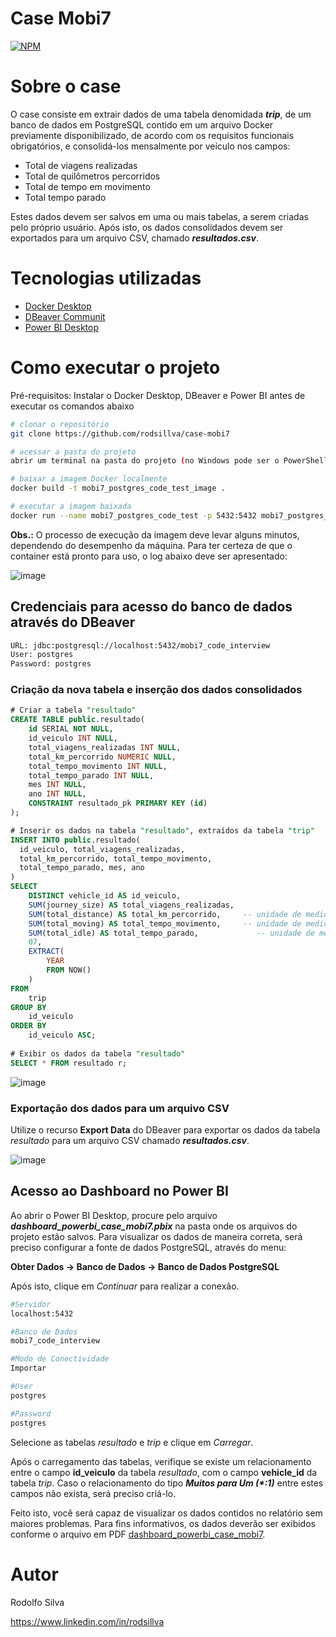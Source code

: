 # Case Mobi7
[![NPM](https://img.shields.io/npm/l/react)](https://github.com/rodsillva/case-mobi7/blob/main/LICENSE)

# Sobre o case

O case consiste em extrair dados de uma tabela denomidada **_trip_**, de um banco de dados em PostgreSQL contido em um arquivo Docker previamente disponibilizado, de acordo com os requisitos funcionais obrigatórios, e consolidá-los mensalmente por veículo nos campos:
- Total de viagens realizadas
- Total de quilômetros percorridos
- Total de tempo em movimento 
- Total tempo parado

Estes dados devem ser salvos em uma ou mais tabelas, a serem criadas pelo próprio usuário. Após isto, os dados consolidados devem ser exportados para um arquivo CSV, chamado **_resultados.csv_**.

# Tecnologias utilizadas
- [Docker Desktop](https://www.docker.com/products/docker-desktop/)
- [DBeaver Communit](https://dbeaver.io/download/)
- [Power BI Desktop](https://powerbi.microsoft.com/pt-br/desktop/)

# Como executar o projeto
Pré-requisitos: Instalar o Docker Desktop, DBeaver e Power BI antes de executar os comandos abaixo

```bash
# clonar o repositório
git clone https://github.com/rodsillva/case-mobi7

# acessar a pasta do projeto
abrir um terminal na pasta do projeto (no Windows pode ser o PowerShell)

# baixar a imagem Docker localmente
docker build -t mobi7_postgres_code_test_image .

# executar a imagem baixada
docker run --name mobi7_postgres_code_test -p 5432:5432 mobi7_postgres_code_test_image
```
**Obs.:** O processo de execução da imagem deve levar alguns minutos, dependendo do desempenho da máquina. Para ter certeza de que o container está pronto para uso, o log abaixo deve ser apresentado:

![image](https://user-images.githubusercontent.com/62675395/185068746-a41fe990-af21-49e2-8102-15901597a769.png)

## Credenciais para acesso do banco de dados através do DBeaver
```bash
URL: jdbc:postgresql://localhost:5432/mobi7_code_interview
User: postgres
Password: postgres
```
### Criação da nova tabela e inserção dos dados consolidados
```sql
# Criar a tabela "resultado"
CREATE TABLE public.resultado(
	id SERIAL NOT NULL,
	id_veiculo INT NULL,
	total_viagens_realizadas INT NULL,
	total_km_percorrido NUMERIC NULL,
	total_tempo_movimento INT NULL,
	total_tempo_parado INT NULL,
	mes INT NULL,
	ano INT NULL,
	CONSTRAINT resultado_pk PRIMARY KEY (id)
);

# Inserir os dados na tabela "resultado", extraídos da tabela "trip"
INSERT INTO public.resultado(
  id_veiculo, total_viagens_realizadas, 
  total_km_percorrido, total_tempo_movimento, 
  total_tempo_parado, mes, ano
) 
SELECT 
	DISTINCT vehicle_id AS id_veiculo, 
	SUM(journey_size) AS total_viagens_realizadas,  
	SUM(total_distance) AS total_km_percorrido,		-- unidade de medida em quilometros
	SUM(total_moving) AS total_tempo_movimento,		-- unidade de medida em segundos
	SUM(total_idle) AS total_tempo_parado, 			   -- unidade de medida em segundos
	07, 
	EXTRACT(
		YEAR 
		FROM NOW()
	)
FROM 
	trip
GROUP BY 
	id_veiculo 
ORDER BY 
	id_veiculo ASC;
 
# Exibir os dados da tabela "resultado"
SELECT * FROM resultado r;
```
![image](https://user-images.githubusercontent.com/62675395/185073624-164b6811-fec7-430a-97a5-b5ef7731c2c1.png)

### Exportação dos dados para um arquivo CSV
Utilize o recurso **Export Data** do DBeaver para exportar os dados da tabela *resultado* para um arquivo CSV chamado **_resultados.csv_**.

![image](https://user-images.githubusercontent.com/62675395/185074139-559ab86d-555e-4dbb-8431-2b29548795df.png)

## Acesso ao Dashboard no Power BI
Ao abrir o Power BI Desktop, procure pelo arquivo **_dashboard_powerbi_case_mobi7.pbix_** na pasta onde os arquivos do projeto estão salvos.
Para visualizar os dados de maneira correta, será preciso configurar a fonte de dados PostgreSQL, através do menu:

**Obter Dados -> Banco de Dados -> Banco de Dados PostgreSQL**

Após isto, clique em *Continuar* para realizar a conexão.

```bash
#Servidor
localhost:5432

#Banco de Dados
mobi7_code_interview

#Modo de Conectividade
Importar

#User
postgres

#Password
postgres
```
Selecione as tabelas *resultado* e *trip* e clique em *Carregar*.

Após o carregamento das tabelas, verifique se existe um relacionamento entre o campo **id_veiculo** da tabela *resultado*, com o campo **vehicle_id** da tabela *trip*. Caso o relacionamento do tipo **_Muitos para Um (*:1)_** entre estes campos não exista, será preciso criá-lo.

Feito isto, você será capaz de visualizar os dados contidos no relatório sem maiores problemas. Para fins informativos, os dados deverão ser exibidos conforme o arquivo em PDF [dashboard_powerbi_case_mobi7](https://github.com/rodsillva/case-mobi7/blob/main/dashboard_powerbi_case_mobi7.pdf).

# Autor
Rodolfo Silva

https://www.linkedin.com/in/rodsillva

